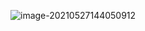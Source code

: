 ![image-20210527144050912](https://user-images.githubusercontent.com/25717861/119772114-a5a32a00-bef9-11eb-9b0f-3f48f7e2c980.png)